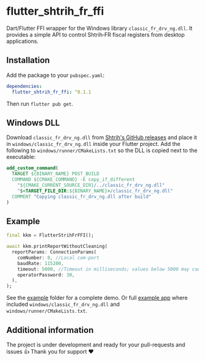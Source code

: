 # flutter_shtrih_fr_ffi

Dart/Flutter FFI wrapper for the Windows library `classic_fr_drv_ng.dll`. It provides a simple API to control Shtrih‑FR fiscal registers from desktop applications.

## Installation

Add the package to your `pubspec.yaml`:

```yaml
dependencies:
  flutter_shtrih_fr_ffi: ^0.1.1
```

Then run `flutter pub get`.

## Windows DLL

Download `classic_fr_drv_ng.dll` from [Shtrih's GitHub releases](https://github.com/shtrih-m/fr_drv_ng/releases) and place it in
`windows/classic_fr_drv_ng.dll` inside your Flutter project. Add the following to `windows/runner/CMakeLists.txt` so the DLL is copied next to the executable:

```cmake
add_custom_command(
  TARGET ${BINARY_NAME} POST_BUILD
  COMMAND ${CMAKE_COMMAND} -E copy_if_different
    "${CMAKE_CURRENT_SOURCE_DIR}/../classic_fr_drv_ng.dll"
    "$<TARGET_FILE_DIR:${BINARY_NAME}>/classic_fr_drv_ng.dll"
  COMMENT "Copying classic_fr_drv_ng.dll after build"
)
```

## Example

```dart
final kkm = FlutterStrihFrFFI();

await kkm.printReportWithoutCleaning(
  reportParams: ConnectionParams(
    comNumber: 8, //Local com-port
    baudRate: 115200,
    timeout: 5000, //Timeout in milliseconds; values below 5000 may cause communication errors due to slow device response.
    operatorPassword: 30,
  ),
);
```

See the [example](example/lib/main.dart) folder for a complete demo. Or full [example app](https://github.com/Bodikov1990/flutter_example_app_shtrih_fr) where included `windows/classic_fr_drv_ng.dll` and `windows/runner/CMakeLists.txt`.

## Additional information

The project is under development and ready for your pull-requests and issues 👍
Thank you for support ❤️

